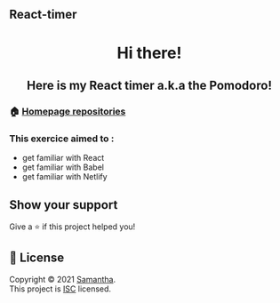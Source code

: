 ## React-timer

<h1 align="center"> Hi there!</h1> 
<h2 align="center"> Here is my React timer a.k.a the Pomodoro!</br>
<p>


### 🏠 [Homepage repositories](https://github.com/Samantha-35?tab=repositories)

<!-- ## Author

👤 **Samantha**

* Github: [@Samantha-35](https://github.com/Samantha-35) -->

### This exercice aimed to :
* get familiar with React
* get familiar with Babel
* get familiar with Netlify

## Show your support

Give a ⭐️ if this project helped you!

## 📝 License

Copyright © 2021 [Samantha](https://github.com/Samantha-35).<br />
This project is [ISC](https://github.com/Samantha-35/CLI/blob/master/LICENSE) licensed.


